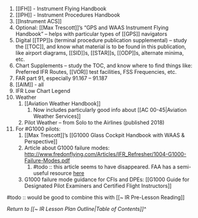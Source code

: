 1. [[IFH]] - Instrument Flying Handbook
2. [[IPH]] - Instrument Procedures Handbook
3. [[Instrument ACS]]
4. Optional: [[Max Trescott]]’s “GPS and WAAS Instrument Flying Handbook” – helps with particular types of [[GPS]] navigators
5. Digital [[TPP]]s (terminal procedure publication supplemental) – study the [[TOC]], and know what material is to be found in this publication, like airport diagrams, [[SID]]s, [[STAR]]s, [[ODP]]s, alternate minima, etc.
6. Chart Supplements – study the TOC, and know where to find things like: Preferred IFR Routes, [[VOR]] test facilities, FSS Frequencies, etc.
7. FAR part 91, especially 91.167 – 91.187
8. [[AIM]] - all
9. IFR Low Chart Legend
10. Weather
	1. [[Aviation Weather Handbook]]
		1. Now includes particularly good info about [[AC 00-45|Aviation Weather Services]]
	2. Pilot Weather – from Solo to the Airlines (published 2018)
11. For #G1000 pilots:
	1. [[Max Trescott]]’s [[G1000 Glass Cockpit Handbook with WAAS & Perspective]]
	2. Article about G1000 failure modes: http://www.fredonflying.com/Articles/IFR_Refresher/1004-G1000-Failure-Modes.pdf
		1. #todo :: this article seems to have disappeared. FAA has a semi-useful resource [here](https://www.faasafety.gov/files/events/SO/SO09/2021/SO09104630/G1000_System_Components_QuickRef_Guide.pdf)
	3. G1000 failure mode guidance for CFIs and DPEs: [[G1000 Guide for Designated Pilot Examiners and Certified Flight Instructors]]

#todo :: would be good to combine this with [[~ IR Pre-Lesson Reading]]

*Return to [[~ IR Lesson Plan Outline|Table of Contents]]^*